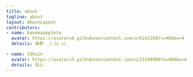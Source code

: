 ```yaml
---
title: about
tagline: about
layout: AboutLayout
contributors:
- name: bananaappletw
  avatar: https://avatars0.githubusercontent.com/u/6241350?s=460&v=4
  details: 海參 _(:3」∠)_

- name: 10hsin
  avatar: https://avatars3.githubusercontent.com/u/11548990?s=460&v=4
  details: 石心
---
```

